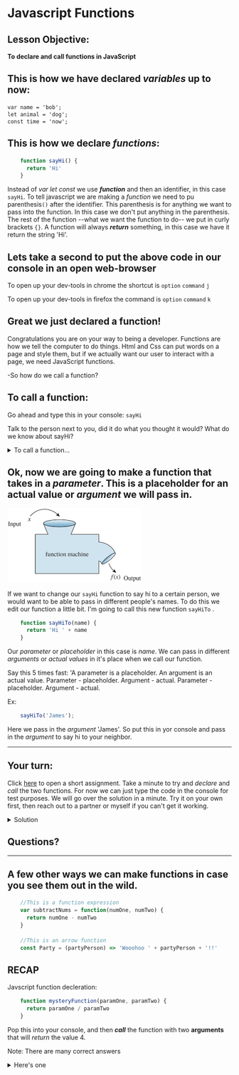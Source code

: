 # Javascript Functions

## Lesson Objective:
**To declare and call functions in JavaScript**

## This is how we have declared *variables* up to now:
    var name = 'bob';
    let animal = 'dog';
    const time = 'now';
## This is how we declare *functions*:
```javascript
    function sayHi() {
      return 'Hi'
    }
```

Instead of *var* *let* *const* we use ***function***  and then an identifier, in this case `sayHi`. To tell javascript we are making a *function*  we need to pu parenthesis`()` after the identifier. This parenthesis is for anything we want to pass into the function. In this case we don't put anything in the parenthesis. The rest of the function --what we want the function to do-- we put in curly brackets `{}`. A function will always ***return*** something, in this case we have it return the string 'Hi'.
## Lets take a second to put the above code in our console in an open web-browser

To open up your dev-tools in chrome the shortcut is  `option` `command` `j`

To open up your dev-tools in firefox the command is `option` `command` `k`

## Great we just declared a function!
Congratulations you are on your way to being a developer. Functions are how we tell the computer to do things. Html and Css can put words on a page and style them, but if we actually want our user to interact with a page, we need JavaScript functions.

-So how do we call a function?

## To call a function:
Go ahead and type this in your console:
    `sayHi`

Talk to the person next to you, did it do what you thought it would? What do we know about sayHi?
<details>
  <summary>To call a function...</summary>


We need to go ahead and type these all important `()`  in our code. So now type in `sayHi()` and see what we get
</details>

## Ok, now we are going to make a function that takes in a *parameter*. This is a placeholder for an actual value or *argument* we will pass in.
![image of function diagram](function.png)

If we want to change our `sayHi` function to say hi to a certain person, we would want to be able to pass in different people's names. To do this we edit our function a little bit. I'm going to call this new function `sayHiTo` .

```javascript    
    function sayHiTo(name) {
      return 'Hi ' + name
    }
```

Our *parameter* or *placeholder* in this case is *name*. We can pass in different *arguments* or *actual values* in it's place when we call our function.

Say this 5 times fast: 'A parameter is a placeholder. An argument is an actual value. Parameter - placeholder. Argument - actual. Parameter - placeholder. Argument - actual.

Ex:

```javascript
    sayHiTo('James');
```

Here we pass in the *argument* 'James'. So put this in yor console and pass in the *argument* to say hi to your neighbor.

---
## Your turn:
Click [here](javascript-functions-assignment.js) to open a short assignment. Take a minute to try and *declare* and *call* the two functions. For now we can just type the code in the console for test purposes. We will go over the solution in a minute. Try it on your own first, then reach out to a partner or myself if you can't get it working. 


<details>
  <summary>Solution</summary>

    // Write a function that has two parameters and sums them together
```javascript
    function addNums(x, y) {
    //write your code here
      return x + y;
    //DON'T forget to return the value
    }


    //call the function with the arguments 3 and 5
    addNums(3, 5)  // returns 8

    //************************************************************
    // Declare a function greetFrom(), that has a parameter name, that then returns 'Greetings from <whatever name is passed in>'
    function greetFrom(name) {
      return 'Greetings from ' + name;
    }

    // Call the function passing in your own name as an argument
    greetFrom('James') // returns 'Greetings from James'

```

</details>

## Questions?

---
## A few other ways we can make functions in case you see them out in the wild.

```javascript
    //This is a function expression
    var subtractNums = function(numOne, numTwo) {
      return numOne - numTwo
    }

    //This is an arrow function
    const Party = (partyPerson) => 'Wooohoo ' + partyPerson + '!!'
```
## RECAP
Javscript function decleration:

```javascript
    function mysteryFunction(paramOne, paramTwo) {
      return paramOne / paramTwo
    }
```
Pop this into your console, and then ***call*** the function with two **arguments** that will *return* the value 4.

Note: There are many correct answers

<details>
  <summary>Here's one</summary>

  `mysteryFunction(20, 5) // It is a division function`

</details>
